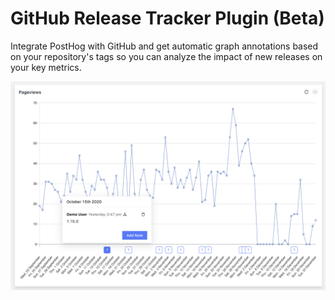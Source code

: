 # GitHub Release Tracker Plugin (Beta)

Integrate PostHog with GitHub and get automatic graph annotations based on your repository's tags so you can analyze the impact of new releases on your key metrics.

![Plugin Screenshot](readme-assets/release-tracker.png)
